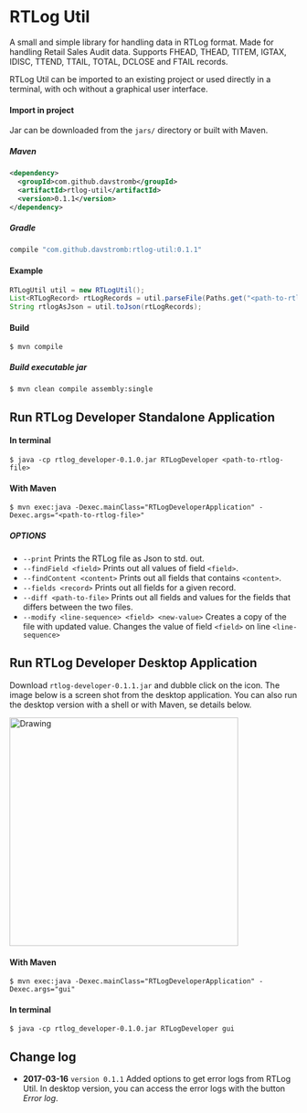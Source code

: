 

# RTLog Util
A small and simple library for handling data in RTLog format. Made for handling Retail Sales Audit data. Supports FHEAD, THEAD, TITEM, IGTAX, IDISC, TTEND, TTAIL, TOTAL, DCLOSE and FTAIL records.

RTLog Util can be imported to an existing project or used directly in a terminal, with och without a graphical user interface.

#### Import in project
Jar can be downloaded from the `jars/` directory or built with Maven.
##### Maven
```XML
<dependency>
  <groupId>com.github.davstromb</groupId>
  <artifactId>rtlog-util</artifactId>
  <version>0.1.1</version>
</dependency>
```
##### Gradle
```Groovy
compile "com.github.davstromb:rtlog-util:0.1.1"
```

#### Example
```Java
RTLogUtil util = new RTLogUtil();
List<RTLogRecord> rtLogRecords = util.parseFile(Paths.get("<path-to-rtlog-file>"));
String rtlogAsJson = util.toJson(rtLogRecords);
```
#### Build

`$ mvn compile`

##### Build executable jar

`$ mvn clean compile assembly:single` 

## Run RTLog Developer Standalone Application

#### In terminal
`$ java -cp rtlog_developer-0.1.0.jar RTLogDeveloper <path-to-rtlog-file>`

#### With Maven
`$ mvn exec:java -Dexec.mainClass="RTLogDeveloperApplication" -Dexec.args="<path-to-rtlog-file>"`

##### OPTIONS

* `--print` Prints the RTLog file as Json to std. out.
* `--findField <field>` Prints out all values of field `<field>`.
* `--findContent <content>` Prints out all fields that contains `<content>`.
* `--fields <record>` Prints out all fields for a given record.
* `--diff <path-to-file>` Prints out all fields and values for the fields that differs between the two files.
* `--modify <line-sequence> <field> <new-value>` Creates a copy of the file with updated value. Changes the value of field `<field>` on line `<line-sequence>` 

## Run RTLog Developer Desktop Application
Download `rtlog-developer-0.1.1.jar` and dubble click on the icon. The image below is a screen shot from the desktop application. You can also run the desktop version with a shell or with Maven, se details below.


<img src="http://i.imgur.com/uYvrsTK.png" alt="Drawing" style="width: 400px;"/>


#### With Maven
`$ mvn exec:java -Dexec.mainClass="RTLogDeveloperApplication" -Dexec.args="gui"`

#### In terminal

`$ java -cp rtlog_developer-0.1.0.jar RTLogDeveloper gui` 



## Change log

 * **2017-03-16** `version 0.1.1` Added options to get error logs from RTLog Util. In desktop version, you can access the error logs with the button _Error log_.
